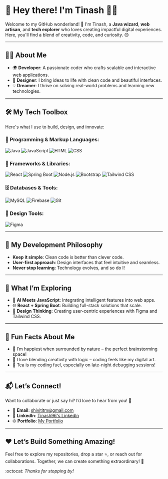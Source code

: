# 🌟 Hey there! I'm Tinash 👩‍💻

Welcome to my GitHub wonderland! 🚀 I'm Tinash, a **Java wizard**, **web artisan**, and **tech explorer** who loves creating impactful digital experiences. Here, you'll find a blend of creativity, code, and curiosity. 😊

---

## 👩‍💻 About Me
- 🌍 **Developer**: A passionate coder who crafts scalable and interactive web applications.
- 🎨 **Designer**: I bring ideas to life with clean code and beautiful interfaces.
- 💡 **Dreamer**: I thrive on solving real-world problems and learning new technologies.

---

## 🛠️ My Tech Toolbox
Here's what I use to build, design, and innovate:

### 🌟 Programming & Markup Languages:
![Java](https://img.shields.io/badge/-Java-007396?logo=java&logoColor=white&style=for-the-badge)
![JavaScript](https://img.shields.io/badge/-JavaScript-F7DF1E?logo=javascript&logoColor=black&style=for-the-badge)
![HTML](https://img.shields.io/badge/-HTML5-E34F26?logo=html5&logoColor=white&style=for-the-badge)
![CSS](https://img.shields.io/badge/-CSS3-1572B6?logo=css3&logoColor=white&style=for-the-badge)

### 🔧 Frameworks & Libraries:
![React](https://img.shields.io/badge/-React-61DAFB?logo=react&logoColor=white&style=for-the-badge)
![Spring Boot](https://img.shields.io/badge/-Spring%20Boot-6DB33F?logo=springboot&logoColor=white&style=for-the-badge)
![Node.js](https://img.shields.io/badge/-Node.js-339933?logo=node.js&logoColor=white&style=for-the-badge)
![Bootstrap](https://img.shields.io/badge/-Bootstrap-7952B3?logo=bootstrap&logoColor=white&style=for-the-badge)
![Tailwind CSS](https://img.shields.io/badge/-Tailwind%20CSS-06B6D4?logo=tailwindcss&logoColor=white&style=for-the-badge)

### 🗄️ Databases & Tools:
![MySQL](https://img.shields.io/badge/-MySQL-4479A1?logo=mysql&logoColor=white&style=for-the-badge)
![Firebase](https://img.shields.io/badge/-Firebase-FFCA28?logo=firebase&logoColor=black&style=for-the-badge)
![Git](https://img.shields.io/badge/-Git-F05032?logo=git&logoColor=white&style=for-the-badge)

### 🎨 Design Tools:
![Figma](https://img.shields.io/badge/-Figma-F24E1E?logo=figma&logoColor=white&style=for-the-badge)

---

## 🌈 My Development Philosophy
- **Keep it simple**: Clean code is better than clever code.
- **User-first approach**: Design interfaces that feel intuitive and seamless.
- **Never stop learning**: Technology evolves, and so do I!


---

## 🌱 What I’m Exploring
- 🤖 **AI Meets JavaScript**: Integrating intelligent features into web apps.
- 🌐 **React + Spring Boot**: Building full-stack solutions that scale.
- 🎨 **Design Thinking**: Creating user-centric experiences with Figma and Tailwind CSS.

---

## 🎉 Fun Facts About Me
- 🌿 I’m happiest when surrounded by nature – the perfect brainstorming space!
- 🎨 I love blending creativity with logic – coding feels like my digital art.
- 🍵 Tea is my coding fuel, especially on late-night debugging sessions!

---

## 📬 Let’s Connect!
Want to collaborate or just say hi? I’d love to hear from you! 💌
- 📧 **Email**: [shivititm@gmail.com](mailto:tinash96@gmail.com)
- 💼 **LinkedIn**: [Tinash96's LinkedIn](https://www.linkedin.com/in/tinash96/)
- 🌐 **Portfolio**: [My Portfolio](https://tinash96.dev)


---

## ❤️ Let’s Build Something Amazing!
Feel free to explore my repositories, drop a star ⭐, or reach out for collaborations. Together, we can create something extraordinary! 🚀

:octocat: *Thanks for stopping by!*
